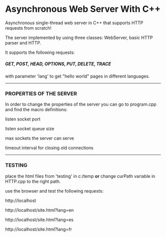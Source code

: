 # Asynchronous Web Server With C++
Asynchronous single-thread web server in C++
that supports HTTP requests from scratch!

The server implemented by using three classes:
WebServer, basic HTTP parser and HTTP.

It supports the following requests:

##### GET, POST, HEAD, OPTIONS, PUT, DELETE, TRACE

with parameter 'lang' to get "hello world" pages in different languages.

-------------------------------------
### PROPERTIES OF THE SERVER

In order to change the properties of the server you can go to program.cpp and find the macro definitions:

listen socket port

listen socket queue size

max sockets the server can serve

timeout interval for closing old connections

--------------------------------------

### TESTING

place the html files from 'testing' in c:/temp
**or** change curPath variable in HTTP.cpp to the right path.

use the browser and test the following requests:

http://localhost

http://localhost/site.html?lang=en

http://localhost/site.html?lang=es

http://localhost/site.html?lang=fr
